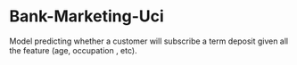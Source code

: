 # Bank-Marketing-Uci
Model predicting whether a customer will subscribe a term deposit given all the feature (age, occupation , etc).
